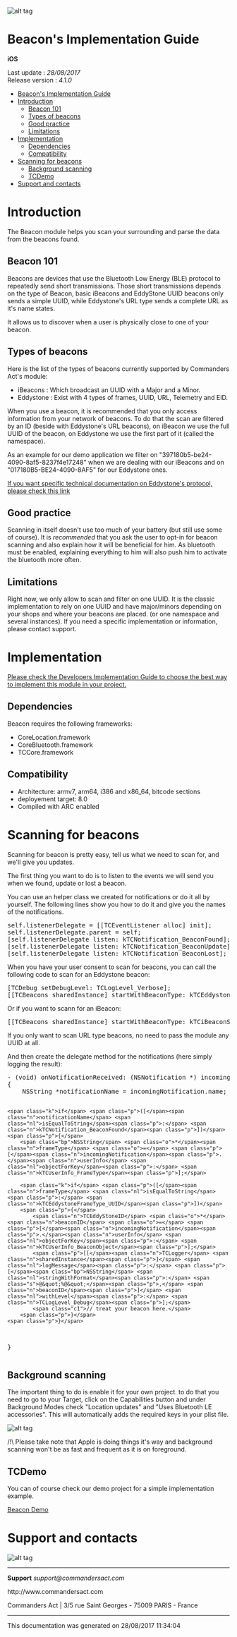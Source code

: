
<html>
<body>
<p><img alt="alt tag" src="../res/ca_logo.png" /></p>
<h1 id="beacons-implementation-guide">Beacon's Implementation Guide</h1>
<p><strong>iOS</strong></p>
<p>Last update : <em>28/08/2017</em><br />
Release version : <em>4.1.0</em></p>
<p><div id="end_first_page" /></p>

<div class="toc">
<ul>
<li><a href="#beacons-implementation-guide">Beacon's Implementation Guide</a></li>
<li><a href="#introduction">Introduction</a><ul>
<li><a href="#beacon-101">Beacon 101</a></li>
<li><a href="#types-of-beacons">Types of beacons</a></li>
<li><a href="#good-practice">Good practice</a></li>
<li><a href="#limitations">Limitations</a></li>
</ul>
</li>
<li><a href="#implementation">Implementation</a><ul>
<li><a href="#dependencies">Dependencies</a></li>
<li><a href="#compatibility">Compatibility</a></li>
</ul>
</li>
<li><a href="#scanning-for-beacons">Scanning for beacons</a><ul>
<li><a href="#background-scanning">Background scanning</a></li>
<li><a href="#tcdemo">TCDemo</a></li>
</ul>
</li>
<li><a href="#support-and-contacts">Support and contacts</a></li>
</ul>
</div>
<h1 id="introduction">Introduction</h1>
<p>The Beacon module helps you scan your surrounding and parse the data from the beacons found.</p>
<h2 id="beacon-101">Beacon 101</h2>
<p>Beacons are devices that use the Bluetooth Low Energy (BLE) protocol to repeatedly send short transmissions. Those short transmissions depends on the type of Beacon, basic iBeacons and EddyStone UUID beacons only sends a simple UUID, while Eddystone's URL type sends a complete URL as it's name states.</p>
<p>It allows us to discover when a user is physically close to one of your beacon.</p>
<h2 id="types-of-beacons">Types of beacons</h2>
<p>Here is the list of the types of beacons currently supported by Commanders Act's module:</p>
<ul>
<li>iBeacons : Which broadcast an UUID with a Major and a Minor.</li>
<li>Eddystone : Exist with 4 types of frames, UUID, URL, Telemetry and EID.</li>
</ul>
<p>When you use a beacon, it is recommended that you only access information from your network of beacons. To do that the scan are filtered by an ID (beside with Eddystone's URL beacons), on iBeacon we use the full UUID of the beacon, on Eddystone we use the first part of it (called the namespace).</p>
<p>As an example for our demo application we filter on "397180b5-be24-4090-8af5-8237f4e17248" when we are dealing with our iBeacons and on "017180B5-BE24-4090-8AF5" for our Eddystone ones.</p>
<p><a href="https://github.com/google/eddystone/blob/master/protocol-specification.md">If you want specific technical documentation on Eddystone's protocol, please check this link</a></p>
<h2 id="good-practice">Good practice</h2>
<p>Scanning in itself doesn't use too much of your battery (but still use some of course). It is <em>recommended</em> that you ask the user to opt-in for beacon scanning and also explain how it will be beneficial for him. As bluetooth must be enabled, explaining everything to him will also push him to activate the bluetooth more often.</p>
<h2 id="limitations">Limitations</h2>
<p>Right now, we only allow to scan and filter on one UUID. It is the classic implementation to rely on one UUID and have major/minors depending on your shops and where your beacons are placed. (or one namespace and several instances).
If you need a specific implementation or information, please contact support.</p>
<h1 id="implementation">Implementation</h1>
<p><a href="../README.md">Please check the Developers Implementation Guide to choose the best way to implement this module in your project.</a></p>
<h2 id="dependencies">Dependencies</h2>
<p>Beacon requires the following frameworks:</p>
<ul>
<li>CoreLocation.framework</li>
<li>CoreBluetooth.framework</li>
<li>TCCore.framework</li>
</ul>
<h2 id="compatibility">Compatibility</h2>
<ul>
<li>Architecture: armv7, arm64, i386 and x86_64, bitcode sections</li>
<li>deployement target: 8.0</li>
<li>Compiled with ARC enabled</li>
</ul>
<h1 id="scanning-for-beacons">Scanning for beacons</h1>
<p>Scanning for beacon is pretty easy, tell us what we need to scan for, and we'll give you updates.</p>
<p>The first thing you want to do is to listen to the events we will send you when we found, update or lost a beacon.</p>
<p>You can use an helper class we created for notifications or do it all by yourself. The following lines show you how to do it and give you the names of the notifications.</p>
<div class="codehilite"><pre><span></span><span class="nb">self</span><span class="p">.</span><span class="n">listenerDelegate</span> <span class="o">=</span> <span class="p">[[</span><span class="n">TCEventListener</span> <span class="n">alloc</span><span class="p">]</span> <span class="n">init</span><span class="p">];</span>
<span class="nb">self</span><span class="p">.</span><span class="n">listenerDelegate</span><span class="p">.</span><span class="n">parent</span> <span class="o">=</span> <span class="nb">self</span><span class="p">;</span>
<span class="p">[</span><span class="nb">self</span><span class="p">.</span><span class="n">listenerDelegate</span> <span class="nl">listen</span><span class="p">:</span> <span class="n">kTCNotification_BeaconFound</span><span class="p">];</span>
<span class="p">[</span><span class="nb">self</span><span class="p">.</span><span class="n">listenerDelegate</span> <span class="nl">listen</span><span class="p">:</span> <span class="n">kTCNotification_BeaconUpdate</span><span class="p">];</span>
<span class="p">[</span><span class="nb">self</span><span class="p">.</span><span class="n">listenerDelegate</span> <span class="nl">listen</span><span class="p">:</span> <span class="n">kTCNotification_BeaconLost</span><span class="p">];</span>
</pre></div>


<p>When you have your user consent to scan for beacons, you can call the following code to scan for an Eddystone beacon:</p>
<div class="codehilite"><pre><span></span><span class="p">[</span><span class="n">TCDebug</span> <span class="nl">setDebugLevel</span><span class="p">:</span> <span class="n">TCLogLevel_Verbose</span><span class="p">];</span>
<span class="p">[[</span><span class="n">TCBeacons</span> <span class="n">sharedInstance</span><span class="p">]</span> <span class="nl">startWithBeaconType</span><span class="p">:</span> <span class="n">kTCEddystoneServiceID</span> <span class="nl">andID</span><span class="p">:</span> <span class="s">@&quot;017180B5-BE24-4090-8AF5&quot;</span><span class="p">];</span>
</pre></div>


<p>Or if you want to scann for an iBeacon:</p>
<div class="codehilite"><pre><span></span><span class="p">[[</span><span class="n">TCBeacons</span> <span class="n">sharedInstance</span><span class="p">]</span> <span class="nl">startWithBeaconType</span><span class="p">:</span> <span class="n">kTCiBeaconServiceID</span> <span class="nl">andID</span><span class="p">:</span> <span class="s">@&quot;397180b5-be24-4090-8af5-8237f4e17248&quot;</span><span class="p">];</span>
</pre></div>


<p>If you only want to scan URL type beacons, no need to pass the module any UUID at all.</p>
<p>And then create the delegate method for the notifications (here simply logging the result):</p>
<div class="codehilite"><pre><span></span><span class="p">-</span> <span class="p">(</span><span class="kt">void</span><span class="p">)</span> <span class="nf">onNotificationReceived:</span> <span class="p">(</span><span class="bp">NSNotification</span> <span class="o">*</span><span class="p">)</span> <span class="nv">incomingNotification</span>
<span class="p">{</span>
    <span class="bp">NSString</span> <span class="o">*</span><span class="n">notificationName</span> <span class="o">=</span> <span class="n">incomingNotification</span><span class="p">.</span><span class="n">name</span><span class="p">;</span>

    <span class="k">if</span> <span class="p">([</span><span class="n">notificationName</span> <span class="nl">isEqualToString</span><span class="p">:</span> <span class="n">kTCNotification_BeaconFound</span><span class="p">])</span>
    <span class="p">{</span>
        <span class="bp">NSString</span> <span class="o">*</span><span class="n">frameType</span> <span class="o">=</span> <span class="p">[</span><span class="n">incomingNotification</span><span class="p">.</span><span class="n">userInfo</span> <span class="nl">objectForKey</span><span class="p">:</span> <span class="n">kTCUserInfo_FrameType</span><span class="p">];</span>

        <span class="k">if</span> <span class="p">([</span><span class="n">frameType</span> <span class="nl">isEqualToString</span><span class="p">:</span> <span class="n">kTCEddystoneFrameType_UUID</span><span class="p">])</span>
        <span class="p">{</span>
            <span class="n">TCEddyStoneID</span> <span class="o">*</span><span class="n">beaconID</span> <span class="o">=</span> <span class="p">[</span><span class="n">incomingNotification</span><span class="p">.</span><span class="n">userInfo</span> <span class="nl">objectForKey</span><span class="p">:</span> <span class="n">kTCUserInfo_BeaconObject</span><span class="p">];</span>
            <span class="p">[[</span><span class="n">TCLogger</span> <span class="n">sharedInstance</span><span class="p">]</span> <span class="nl">logMessage</span><span class="p">:</span> <span class="p">[</span><span class="bp">NSString</span> <span class="nl">stringWithFormat</span><span class="p">:</span> <span class="s">@&quot;%@&quot;</span><span class="p">,</span> <span class="n">beaconID</span><span class="p">]</span> <span class="nl">withLevel</span><span class="p">:</span> <span class="n">TCLogLevel_Debug</span><span class="p">];</span>
            <span class="c1">// treat your beacon here.</span>
        <span class="p">}</span>
    <span class="p">}</span>
<span class="p">}</span>
</pre></div>


<h2 id="background-scanning">Background scanning</h2>
<p>The important thing to do is enable it for your own project. to do that you need to go to your Target, click on the Capabilities button and under Background Modes check "Location updates" and "Uses Bluetooth LE accessories". This will automatically adds the required keys in your plist file.</p>
<p><img alt="alt tag" src="../res/Beacon_BackgroundMode.png" /></p>
<p>/!\ Please take note that Apple is doing things it's way and background scanning won't be as fast and frequent as it is on foreground.</p>
<h2 id="tcdemo">TCDemo</h2>
<p>You can of course check our demo project for a simple implementation example.</p>
<p><a href="https://github.com/TagCommander/Beacon-Demo/tree/master/iOS">Beacon Demo</a></p>
<h1 id="support-and-contacts">Support and contacts</h1>
<p><img alt="alt tag" src="../res/ca_logo.png" /></p>
<hr />
<p><strong>Support</strong>
<em>support@commandersact.com</em></p>
<p>http://www.commandersact.com</p>
<p>Commanders Act | 3/5 rue Saint Georges - 75009 PARIS - France</p>
<hr />
<p>This documentation was generated on 28/08/2017 11:34:04</p>
</body>
</html>